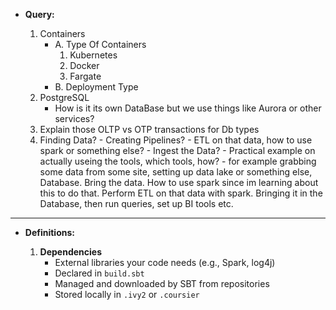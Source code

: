 -	**Query:**

	1. Containers
		- A. Type Of Containers
			1. Kubernetes
			2. Docker
			3. Fargate
		- B. Deployment Type
	2. PostgreSQL 
		- How is it its own DataBase but we use things like Aurora or other services?
	3. Explain those OLTP vs OTP transactions for Db types
	4. Finding Data? - Creating Pipelines? - ETL on that data, how to use spark or something else? - Ingest the Data? - Practical example on actually useing the tools, which tools, how? - for example grabbing some data from some site, setting up data lake or something else, Database. Bring the data. How to use spark since im learning about this to do that. Perform ETL on that data with spark. Bringing it in the Database, then run queries, set up BI tools etc.
---

-	**Definitions:**
	
	1. **Dependencies**
		- External libraries your code needs (e.g., Spark, log4j)
		- Declared in `build.sbt`
		- Managed and downloaded by SBT from repositories
		- Stored locally in `.ivy2` or `.coursier`




